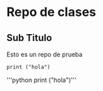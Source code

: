 # Repo de clases

## Sub Titulo

Esto es un repo de prueba

    print ("hola")

'''python
print ("hola")'''
